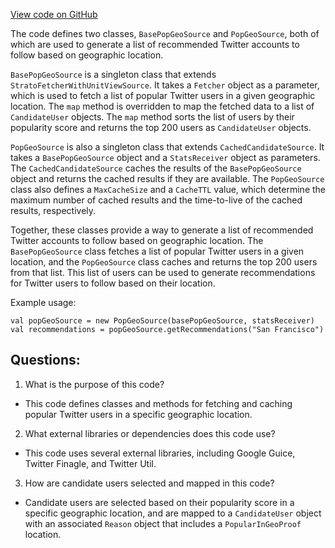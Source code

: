 [View code on GitHub](https://github.com/misbahsy/the-algorithm/follow-recommendations-service/common/src/main/scala/com/twitter/follow_recommendations/common/candidate_sources/geo/PopGeoSource.scala)

The code defines two classes, `BasePopGeoSource` and `PopGeoSource`, both of which are used to generate a list of recommended Twitter accounts to follow based on geographic location. 

`BasePopGeoSource` is a singleton class that extends `StratoFetcherWithUnitViewSource`. It takes a `Fetcher` object as a parameter, which is used to fetch a list of popular Twitter users in a given geographic location. The `map` method is overridden to map the fetched data to a list of `CandidateUser` objects. The `map` method sorts the list of users by their popularity score and returns the top 200 users as `CandidateUser` objects. 

`PopGeoSource` is also a singleton class that extends `CachedCandidateSource`. It takes a `BasePopGeoSource` object and a `StatsReceiver` object as parameters. The `CachedCandidateSource` caches the results of the `BasePopGeoSource` object and returns the cached results if they are available. The `PopGeoSource` class also defines a `MaxCacheSize` and a `CacheTTL` value, which determine the maximum number of cached results and the time-to-live of the cached results, respectively. 

Together, these classes provide a way to generate a list of recommended Twitter accounts to follow based on geographic location. The `BasePopGeoSource` class fetches a list of popular Twitter users in a given location, and the `PopGeoSource` class caches and returns the top 200 users from that list. This list of users can be used to generate recommendations for Twitter users to follow based on their location. 

Example usage:

```
val popGeoSource = new PopGeoSource(basePopGeoSource, statsReceiver)
val recommendations = popGeoSource.getRecommendations("San Francisco")
```
## Questions: 
 1. What is the purpose of this code?
- This code defines classes and methods for fetching and caching popular Twitter users in a specific geographic location.

2. What external libraries or dependencies does this code use?
- This code uses several external libraries, including Google Guice, Twitter Finagle, and Twitter Util.

3. How are candidate users selected and mapped in this code?
- Candidate users are selected based on their popularity score in a specific geographic location, and are mapped to a `CandidateUser` object with an associated `Reason` object that includes a `PopularInGeoProof` location.